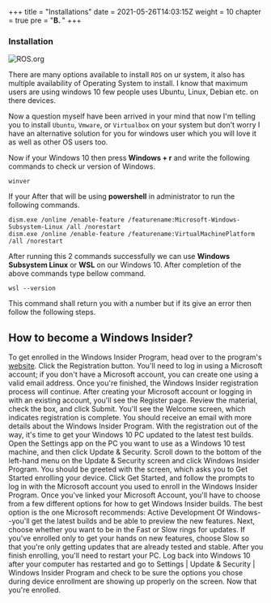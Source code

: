 +++
title = "Installations"
date = 2021-05-26T14:03:15Z
weight = 10
chapter = true
pre = "<b>B. </b>"
+++

### Installation
![ROS.org](http://wiki.ros.org/custom/images/ros_org.png)

There are many options available to install `ROS` on ur system, it also has multiple availability of Operating System to install. I know that maximum users are using windows 10 few people uses Ubuntu, Linux, Debian etc. on there devices. 

Now a question myself have been arrived in your mind that now I'm telling you to install `Ubuntu`, `Vmware`, or `Virtualbox` on your system but don't worry I have an alternative solution for you for windows user which you will love it as well as other OS users too. 

Now if your Windows 10 then press **Windows + r** and write the following commands to check ur version of Windows.

```
winver
```

If your After that will be using **powershell** in administrator to run the following commands.

```
dism.exe /online /enable-feature /featurename:Microsoft-Windows-Subsystem-Linux /all /norestart
dism.exe /online /enable-feature /featurename:VirtualMachinePlatform /all /norestart
```
After running this 2 commands successfully we can use **Windows Subsystem Linux** or **WSL** on our Windows 10. After completion of the above commands type bellow command.


```
wsl --version
```
This command shall return you with a number but if its give an error then follow the following steps.

## How to become a Windows Insider?

To get enrolled in the Windows Insider Program, head over to the program's [website](https://insider.windows.com/en-us/). Click the Registration button.
You'll need to log in using a Microsoft account; if you don't have a Microsoft account, you can create one using a valid email address. Once you're finished, the Windows Insider registration process will continue.
After creating your Microsoft account or logging in with an existing account, you'll see the Register page. Review the material, check the box, and click Submit.
You'll see the Welcome screen, which indicates registration is complete. You should receive an email with more details about the Windows Insider Program.
With the registration out of the way, it's time to get your Windows 10 PC updated to the latest test builds. Open the Settings app on the PC you want to use as a Windows 10 test machine, and then click Update & Security.
Scroll down to the bottom of the left-hand menu on the Update & Security screen and click Windows Insider Program.
You should be greeted with the screen, which asks you to Get Started enrolling your device. Click Get Started, and follow the prompts to log in with the Microsoft account you used to enroll in the Windows Insider Program.
Once you've linked your Microsoft Account, you'll have to choose from a few different options for how to get Windows Insider builds. The best option is the one Microsoft recommends: Active Development Of Windows--you'll get the latest builds and be able to preview the new features.
Next, choose whether you want to be in the Fast or Slow rings for updates. If you've enrolled only to get your hands on new features, choose Slow so that you're only getting updates that are already tested and stable.
After you finish enrolling, you'll need to restart your PC. Log back into Windows 10 after your computer has restarted and go to Settings | Update & Security | Windows Insider Program and check to be sure the options you chose during device enrollment are showing up properly on the screen. Now that you're enrolled.
